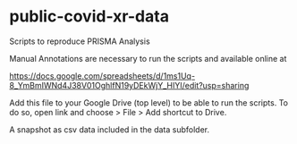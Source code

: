 # public-covid-xr-data

Scripts to reproduce PRISMA Analysis

Manual Annotations are necessary to run the scripts and available online at

https://docs.google.com/spreadsheets/d/1ms1Uq-8_YmBmIWNd4J38V01OghlfN19yDEkWjY_HIYI/edit?usp=sharing

Add this file to your Google Drive (top level) to be able to run the scripts. To do so, open link and choose > File > Add shortcut to Drive.

A snapshot as csv data included in the data subfolder.

